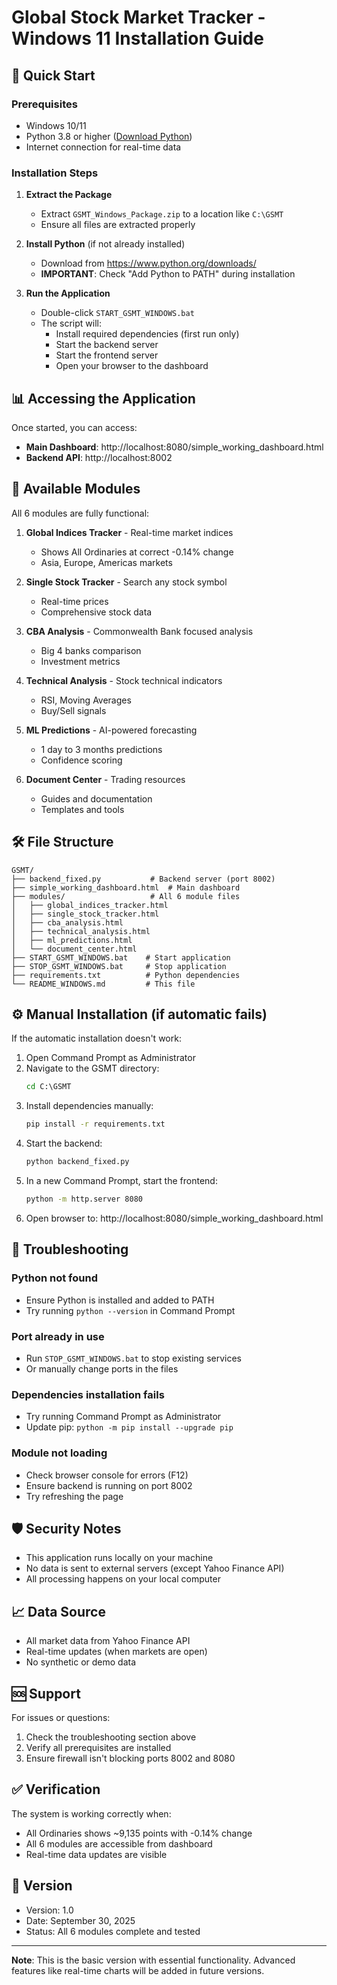 # Global Stock Market Tracker - Windows 11 Installation Guide

## 🚀 Quick Start

### Prerequisites
- Windows 10/11
- Python 3.8 or higher ([Download Python](https://www.python.org/downloads/))
- Internet connection for real-time data

### Installation Steps

1. **Extract the Package**
   - Extract `GSMT_Windows_Package.zip` to a location like `C:\GSMT`
   - Ensure all files are extracted properly

2. **Install Python** (if not already installed)
   - Download from https://www.python.org/downloads/
   - **IMPORTANT**: Check "Add Python to PATH" during installation

3. **Run the Application**
   - Double-click `START_GSMT_WINDOWS.bat`
   - The script will:
     - Install required dependencies (first run only)
     - Start the backend server
     - Start the frontend server
     - Open your browser to the dashboard

## 📊 Accessing the Application

Once started, you can access:
- **Main Dashboard**: http://localhost:8080/simple_working_dashboard.html
- **Backend API**: http://localhost:8002

## 🎯 Available Modules

All 6 modules are fully functional:

1. **Global Indices Tracker** - Real-time market indices
   - Shows All Ordinaries at correct -0.14% change
   - Asia, Europe, Americas markets

2. **Single Stock Tracker** - Search any stock symbol
   - Real-time prices
   - Comprehensive stock data

3. **CBA Analysis** - Commonwealth Bank focused analysis
   - Big 4 banks comparison
   - Investment metrics

4. **Technical Analysis** - Stock technical indicators
   - RSI, Moving Averages
   - Buy/Sell signals

5. **ML Predictions** - AI-powered forecasting
   - 1 day to 3 months predictions
   - Confidence scoring

6. **Document Center** - Trading resources
   - Guides and documentation
   - Templates and tools

## 🛠️ File Structure

```
GSMT/
├── backend_fixed.py           # Backend server (port 8002)
├── simple_working_dashboard.html  # Main dashboard
├── modules/                   # All 6 module files
│   ├── global_indices_tracker.html
│   ├── single_stock_tracker.html
│   ├── cba_analysis.html
│   ├── technical_analysis.html
│   ├── ml_predictions.html
│   └── document_center.html
├── START_GSMT_WINDOWS.bat    # Start application
├── STOP_GSMT_WINDOWS.bat     # Stop application
├── requirements.txt          # Python dependencies
└── README_WINDOWS.md         # This file
```

## ⚙️ Manual Installation (if automatic fails)

If the automatic installation doesn't work:

1. Open Command Prompt as Administrator
2. Navigate to the GSMT directory:
   ```cmd
   cd C:\GSMT
   ```
3. Install dependencies manually:
   ```cmd
   pip install -r requirements.txt
   ```
4. Start the backend:
   ```cmd
   python backend_fixed.py
   ```
5. In a new Command Prompt, start the frontend:
   ```cmd
   python -m http.server 8080
   ```
6. Open browser to: http://localhost:8080/simple_working_dashboard.html

## 🔧 Troubleshooting

### Python not found
- Ensure Python is installed and added to PATH
- Try running `python --version` in Command Prompt

### Port already in use
- Run `STOP_GSMT_WINDOWS.bat` to stop existing services
- Or manually change ports in the files

### Dependencies installation fails
- Try running Command Prompt as Administrator
- Update pip: `python -m pip install --upgrade pip`

### Module not loading
- Check browser console for errors (F12)
- Ensure backend is running on port 8002
- Try refreshing the page

## 🛡️ Security Notes

- This application runs locally on your machine
- No data is sent to external servers (except Yahoo Finance API)
- All processing happens on your local computer

## 📈 Data Source

- All market data from Yahoo Finance API
- Real-time updates (when markets are open)
- No synthetic or demo data

## 🆘 Support

For issues or questions:
1. Check the troubleshooting section above
2. Verify all prerequisites are installed
3. Ensure firewall isn't blocking ports 8002 and 8080

## ✅ Verification

The system is working correctly when:
- All Ordinaries shows ~9,135 points with -0.14% change
- All 6 modules are accessible from dashboard
- Real-time data updates are visible

## 📝 Version

- Version: 1.0
- Date: September 30, 2025
- Status: All 6 modules complete and tested

---

**Note**: This is the basic version with essential functionality. Advanced features like real-time charts will be added in future versions.